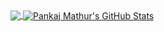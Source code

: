 <a href="https://github.com/psmathur/psmathur">
  <img align="center" src="https://github-readme-stats.vercel.app/api/top-langs/?username=psmathur&hide=css,scss,html,tex&title_color=ffffff&text_color=c9cacc&icon_color=2bbc8a&bg_color=1d1f21&langs_count=2" />
</a>
<a href="https://github.com/psmathur/psmathur">
  <img align="center" src="https://github-readme-stats.vercel.app/api?username=psmathur&show_icons=true&line_height=27&count_private=true&title_color=ffffff&text_color=c9cacc&icon_color=2bbc8a&bg_color=1d1f21&hide=issues,contribs&include_all_commits=true" alt="Pankaj Mathur's GitHub Stats" />
</a>



<!--
**psmathur/psmathur** is a ✨ _special_ ✨ repository because its `README.md` (this file) appears on your GitHub profile.

Here are some ideas to get you started:

- 🔭 I’m currently working on ...
- 🌱 I’m currently learning ...
- 👯 I’m looking to collaborate on ...
- 🤔 I’m looking for help with ...
- 💬 Ask me about ...
- 📫 How to reach me: ...
- 😄 Pronouns: ...
- ⚡ Fun fact: ...
-->
